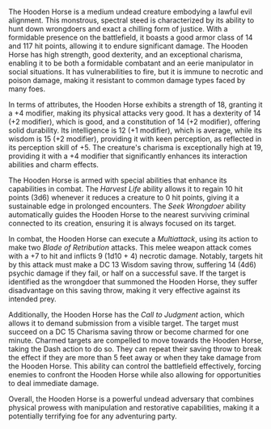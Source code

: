 The Hooden Horse is a medium undead creature embodying a lawful evil alignment. This monstrous, spectral steed is characterized by its ability to hunt down wrongdoers and exact a chilling form of justice. With a formidable presence on the battlefield, it boasts a good armor class of 14 and 117 hit points, allowing it to endure significant damage. The Hooden Horse has high strength, good dexterity, and an exceptional charisma, enabling it to be both a formidable combatant and an eerie manipulator in social situations. It has vulnerabilities to fire, but it is immune to necrotic and poison damage, making it resistant to common damage types faced by many foes. 

In terms of attributes, the Hooden Horse exhibits a strength of 18, granting it a +4 modifier, making its physical attacks very good. It has a dexterity of 14 (+2 modifier), which is good, and a constitution of 14 (+2 modifier), offering solid durability. Its intelligence is 12 (+1 modifier), which is average, while its wisdom is 15 (+2 modifier), providing it with keen perception, as reflected in its perception skill of +5. The creature's charisma is exceptionally high at 19, providing it with a +4 modifier that significantly enhances its interaction abilities and charm effects.

The Hooden Horse is armed with special abilities that enhance its capabilities in combat. The *Harvest Life* ability allows it to regain 10 hit points (3d6) whenever it reduces a creature to 0 hit points, giving it a sustainable edge in prolonged encounters. The *Seek Wrongdoer* ability automatically guides the Hooden Horse to the nearest surviving criminal connected to its creation, ensuring it is always focused on its target.

In combat, the Hooden Horse can execute a *Multiattack*, using its action to make two *Blade of Retribution* attacks. This melee weapon attack comes with a +7 to hit and inflicts 9 (1d10 + 4) necrotic damage. Notably, targets hit by this attack must make a DC 13 Wisdom saving throw, suffering 14 (4d6) psychic damage if they fail, or half on a successful save. If the target is identified as the wrongdoer that summoned the Hooden Horse, they suffer disadvantage on this saving throw, making it very effective against its intended prey.

Additionally, the Hooden Horse has the *Call to Judgment* action, which allows it to demand submission from a visible target. The target must succeed on a DC 15 Charisma saving throw or become charmed for one minute. Charmed targets are compelled to move towards the Hooden Horse, taking the Dash action to do so. They can repeat their saving throw to break the effect if they are more than 5 feet away or when they take damage from the Hooden Horse. This ability can control the battlefield effectively, forcing enemies to confront the Hooden Horse while also allowing for opportunities to deal immediate damage.

Overall, the Hooden Horse is a powerful undead adversary that combines physical prowess with manipulation and restorative capabilities, making it a potentially terrifying foe for any adventuring party.